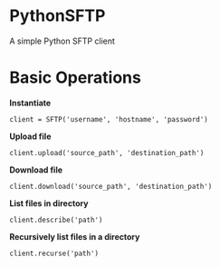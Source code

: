 # PythonSFTP
A simple Python SFTP client

# Basic Operations

**Instantiate**

```
client = SFTP('username', 'hostname', 'password')
```

**Upload file**

```
client.upload('source_path', 'destination_path')
```

**Download file**

```
client.download('source_path', 'destination_path')
```

**List files in directory**

```
client.describe('path')
```

**Recursively list files in a directory**

```
client.recurse('path')
```

